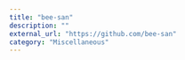 ```yaml
---
title: "bee-san"
description: ""
external_url: "https://github.com/bee-san"
category: "Miscellaneous"
---
```

